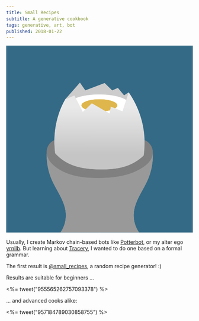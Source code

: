 ```yaml
---
title: Small Recipes
subtitle: A generative cookbook
tags: generative, art, bot
published: 2018-01-22
---
```


![Beschreibung](avatar.png)

Usually, I create Markov chain-based bots like [Potterbot](/potterbot/), or my alter ego [yrnilb](https://twitter.com/yrnilb). But learning about [Tracery](http://tracery.io/), I wanted to do one based on a formal grammar.

The first result is [@small_recipes](https://twitter.com/small_recipes), a random recipe generator! :)

Results are suitable for beginners ...

<%= tweet("955565262757093378") %>

... and advanced cooks alike:

<%= tweet("957184789030858755") %>
